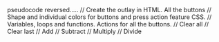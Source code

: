 pseudocode reversed.....
// Create the outlay in HTML. All the buttons
// Shape and individual colors for buttons and press action feature CSS.
// Variables, loops and functions. Actions for all the buttons.
// Clear all
// Clear last
// Add
// Subtract
// Multiply
// Divide